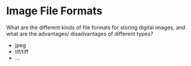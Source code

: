 # Image File Formats

What are the different kinds of file formats for storing digital images, and what are the advantages/ disadvantages of different types?

* jpeg
* tif/tiff
* ...

